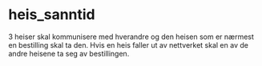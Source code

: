 # heis_sanntid
3 heiser skal kommunisere med hverandre og den heisen som er nærmest en bestilling skal ta den. Hvis en heis faller ut av nettverket skal en av de andre heisene ta seg av bestillingen. 

